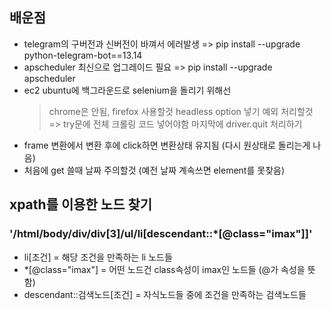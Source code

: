 ## 배운점
- telegram의 구버전과 신버전이 바껴서 에러발생
=> pip install --upgrade python-telegram-bot==13.14
- apscheduler 최신으로 업그레이드 필요
=> pip install --upgrade apscheduler
- ec2 ubuntu에 백그라운드로 selenium을 돌리기 위해선
  > chrome은 안됨, firefox 사용할것
  > headless option 넣기
  > 예외 처리할것 => try문에 전체 크롤링 코드 넣어야함
  > 마지막에 driver.quit 처리하기
- frame 변환에서 변환 후에 click하면 변환상태 유지됨 (다시 원상태로 돌리는게 나음)
- 처음에 get 쓸때 날짜 주의할것 (예전 날짜 계속쓰면 element를 못찾음)


## xpath를 이용한 노드 찾기
### '/html/body/div/div[3]/ul/li[descendant::*[@class="imax"]]'
- li[조건] = 해당 조건을 만족하는 li 노드들
- *[@class="imax"] = 어떤 노드건 class속성이 imax인 노드들 (@가 속성을 뜻함)
- descendant::검색노드[조건] = 자식노드들 중에 조건을 만족하는 검색노드들
